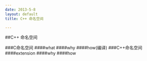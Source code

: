 ```yaml
---
date: 2013-5-8
layout: default
title: C++ 命名空间

---
```


##C++ 命名空间

###C命名空间
####what
####why
####how(编译)
###C++命名空间
####extension
####why
####how